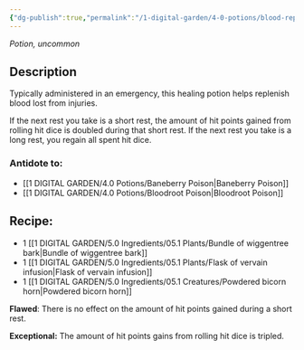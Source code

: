 ```yaml
---
{"dg-publish":true,"permalink":"/1-digital-garden/4-0-potions/blood-replenishing-potion/","tags":["potion","extracurricular"]}
---
```


*Potion, uncommon* 

## Description

Typically administered in an emergency, this healing potion helps replenish blood lost from injuries. 

If the next rest you take is a short rest, the amount of hit points gained from rolling hit dice is doubled during that short rest. If the next rest you take is a long rest, you regain all spent hit dice.

### Antidote to: 
- [[1 DIGITAL GARDEN/4.0 Potions/Baneberry Poison\|Baneberry Poison]]
- [[1 DIGITAL GARDEN/4.0 Potions/Bloodroot Poison\|Bloodroot Poison]]

## Recipe:

- 1 [[1 DIGITAL GARDEN/5.0 Ingredients/05.1 Plants/Bundle of wiggentree bark\|Bundle of wiggentree bark]]
- 1 [[1 DIGITAL GARDEN/5.0 Ingredients/05.1 Plants/Flask of vervain infusion\|Flask of vervain infusion]]
- 1 [[1 DIGITAL GARDEN/5.0 Ingredients/05.1 Creatures/Powdered bicorn horn\|Powdered bicorn horn]]

**Flawed**:
There is no effect on the amount of hit points gained during a short rest.

**Exceptional:** 
The amount of hit points gains from rolling hit dice is tripled.
